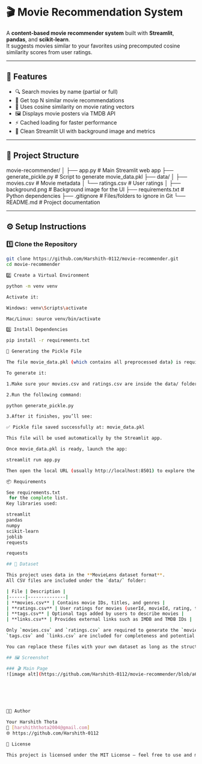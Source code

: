 # 🎬 Movie Recommendation System

A **content-based movie recommender system** built with **Streamlit**, **pandas**, and **scikit-learn**.  
It suggests movies similar to your favorites using precomputed cosine similarity scores from user ratings.

---

## 🚀 Features

- 🔍 Search movies by name (partial or full)
- 🎯 Get top N similar movie recommendations
- 🧠 Uses cosine similarity on movie rating vectors
- 🖼️ Displays movie posters via TMDB API
- ⚡ Cached loading for faster performance
- 🌈 Clean Streamlit UI with background image and metrics

---

## 📁 Project Structure

movie-recommender/
│
├── app.py # Main Streamlit web app
├── generate_pickle.py # Script to generate movie_data.pkl
├── data/
│ ├── movies.csv # Movie metadata
│ └── ratings.csv # User ratings
│
├── background.png # Background image for the UI
├── requirements.txt # Python dependencies
├── .gitignore # Files/folders to ignore in Git
└── README.md # Project documentation


---

## ⚙️ Setup Instructions

### 1️⃣ Clone the Repository

```bash
git clone https://github.com/Harshith-0112/movie-recommender.git
cd movie-recommender

2️⃣ Create a Virtual Environment

python -m venv venv

Activate it:

Windows: venv\Scripts\activate

Mac/Linux: source venv/bin/activate

3️⃣ Install Dependencies

pip install -r requirements.txt

🧠 Generating the Pickle File

The file movie_data.pkl (which contains all preprocessed data) is required by app.py.

To generate it:

1.Make sure your movies.csv and ratings.csv are inside the data/ folder.

2.Run the following command:

python generate_pickle.py

3.After it finishes, you’ll see:

✅ Pickle file saved successfully at: movie_data.pkl

This file will be used automatically by the Streamlit app.

Once movie_data.pkl is ready, launch the app:

streamlit run app.py

Then open the local URL (usually http://localhost:8501) to explore the app.

📦 Requirements

See requirements.txt
 for the complete list.
Key libraries used:

streamlit
pandas
numpy
scikit-learn
joblib
requests

requests

## 🧩 Dataset

This project uses data in the **MovieLens dataset format**.  
All CSV files are included under the `data/` folder:

| File | Description |
|------|--------------|
| **movies.csv** | Contains movie IDs, titles, and genres |
| **ratings.csv** | User ratings for movies (userId, movieId, rating, timestamp) |
| **tags.csv** | Optional tags added by users to describe movies |
| **links.csv** | Provides external links such as IMDB and TMDB IDs |

Only `movies.csv` and `ratings.csv` are required to generate the `movie_data.pkl` file.  
`tags.csv` and `links.csv` are included for completeness and potential future extensions.

You can replace these files with your own dataset as long as the structure remains the same.

## 🖼️ Screenshot

### 🎬 Main Page
![image alt](https://github.com/Harshith-0112/movie-recommender/blob/a6b5cf9b486e8bfa89d933a31db2ebdce0659b0e/screenshots/mainpage.png)






🧑‍💻 Author

Your Harshith Thota
📧 [harshiththota2004@gmail.com]
🌐 https://github.com/Harshith-0112

🏁 License

This project is licensed under the MIT License — feel free to use and modify it.
